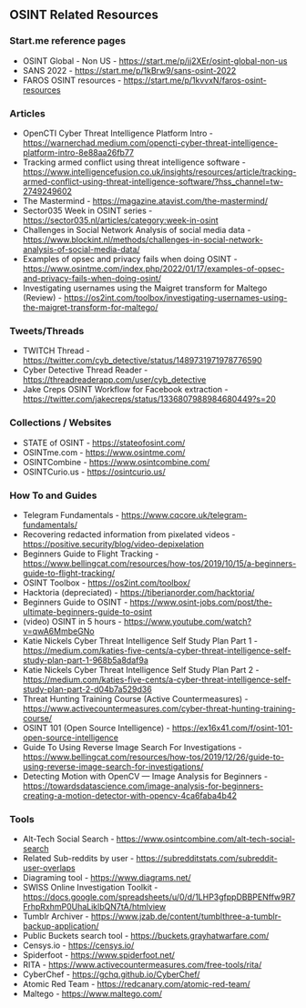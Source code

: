 
## OSINT Related Resources

### Start.me reference pages
* OSINT Global - Non US  - https://start.me/p/jj2XEr/osint-global-non-us
* SANS 2022  - https://start.me/p/1kBrw9/sans-osint-2022
* FAROS OSINT resources - https://start.me/p/1kvvxN/faros-osint-resources

### Articles 
* OpenCTI Cyber Threat Intelligence Platform Intro - https://warnerchad.medium.com/opencti-cyber-threat-intelligence-platform-intro-8e88aa26fb77
* Tracking armed conflict using threat intelligence software - https://www.intelligencefusion.co.uk/insights/resources/article/tracking-armed-conflict-using-threat-intelligence-software/?hss_channel=tw-2749249602
* The Mastermind - https://magazine.atavist.com/the-mastermind/
* Sector035 Week in OSINT series - https://sector035.nl/articles/category:week-in-osint
* Challenges in Social Network Analysis of social media data - https://www.blockint.nl/methods/challenges-in-social-network-analysis-of-social-media-data/
* Examples of opsec and privacy fails when doing OSINT - https://www.osintme.com/index.php/2022/01/17/examples-of-opsec-and-privacy-fails-when-doing-osint/
* Investigating usernames using the Maigret transform for Maltego (Review) - https://os2int.com/toolbox/investigating-usernames-using-the-maigret-transform-for-maltego/


### Tweets/Threads 
* TWITCH Thread - https://twitter.com/cyb_detective/status/1489731971978776590
* Cyber Detective Thread Reader - https://threadreaderapp.com/user/cyb_detective
* Jake Creps OSINT Workflow for Facebook extraction - https://twitter.com/jakecreps/status/1336807988984680449?s=20


### Collections / Websites 
* STATE of OSINT - https://stateofosint.com/
* OSINTme.com - https://www.osintme.com/
* OSINTCombine - https://www.osintcombine.com/
* OSINTCurio.us - https://osintcurio.us/


### How To and Guides 
* Telegram Fundamentals - https://www.cqcore.uk/telegram-fundamentals/
* Recovering redacted information from pixelated videos - https://positive.security/blog/video-depixelation
* Beginners Guide to Flight Tracking - https://www.bellingcat.com/resources/how-tos/2019/10/15/a-beginners-guide-to-flight-tracking/
* OSINT Toolbox - https://os2int.com/toolbox/
* Hacktoria (depreciated) - https://tiberianorder.com/hacktoria/
* Beginners Guide to OSINT - https://www.osint-jobs.com/post/the-ultimate-beginners-guide-to-osint
* (video) OSINT in 5 hours - https://www.youtube.com/watch?v=qwA6MmbeGNo
* Katie Nickels Cyber Threat Intelligence Self Study Plan Part 1 - https://medium.com/katies-five-cents/a-cyber-threat-intelligence-self-study-plan-part-1-968b5a8daf9a
* Katie Nickels Cyber Threat Intelligence Self Study Plan Part 2 - https://medium.com/katies-five-cents/a-cyber-threat-intelligence-self-study-plan-part-2-d04b7a529d36
* Threat Hunting Training Course (Active Countermeasures) - https://www.activecountermeasures.com/cyber-threat-hunting-training-course/
* OSINT 101 (Open Source Intelligence)  - https://ex16x41.com/f/osint-101-open-source-intelligence
* Guide To Using Reverse Image Search For Investigations - https://www.bellingcat.com/resources/how-tos/2019/12/26/guide-to-using-reverse-image-search-for-investigations/
* Detecting Motion with OpenCV — Image Analysis for Beginners - https://towardsdatascience.com/image-analysis-for-beginners-creating-a-motion-detector-with-opencv-4ca6faba4b42


### Tools 
* Alt-Tech Social Search - https://www.osintcombine.com/alt-tech-social-search
* Related Sub-reddits by user - https://subredditstats.com/subreddit-user-overlaps
* Diagraming tool - https://www.diagrams.net/
* SWISS Online Investigation Toolkit - https://docs.google.com/spreadsheets/u/0/d/1LHP3gfppDBBPENffw9R7FrhpRxhmP0UhaLiklbQN7tA/htmlview
* Tumblr Archiver - https://www.jzab.de/content/tumblthree-a-tumblr-backup-application/
* Public Buckets search tool - https://buckets.grayhatwarfare.com/
* Censys.io - https://censys.io/
* Spiderfoot - https://www.spiderfoot.net/
* RITA - https://www.activecountermeasures.com/free-tools/rita/ 
* CyberChef - https://gchq.github.io/CyberChef/
* Atomic Red Team - https://redcanary.com/atomic-red-team/
* Maltego - https://www.maltego.com/
